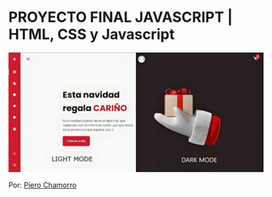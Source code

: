 # PROYECTO FINAL JAVASCRIPT | HTML, CSS y Javascript

![PROYECTO FINAL JAVASCRIPT | HTML, CSS y Javascript](https://raw.githubusercontent.com/Piero-Chamorro/ProyectoJs/master/assets/img/page-preview.jpg)

Por: [Piero Chamorro](https://github.com/Piero-Chamorro)